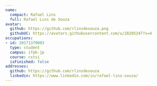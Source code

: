 ```yaml
---
name:
  compact: Rafael Lins
  full: Rafael Lins de Souza
avatar:
  github: https://github.com/rlinsdesouza.png
  githubUC: https://avatars.githubusercontent.com/u/28205247?v=4
occupations:
- id: 20171370003
  type: student
  campus: ifpb-jp
  course: cstsi
  isFinished: false
addresses:
  github: https://github.com/rlinsdesouza
  linkedin: https://www.linkedin.com/in/rafael-lins-souza/
---
```

